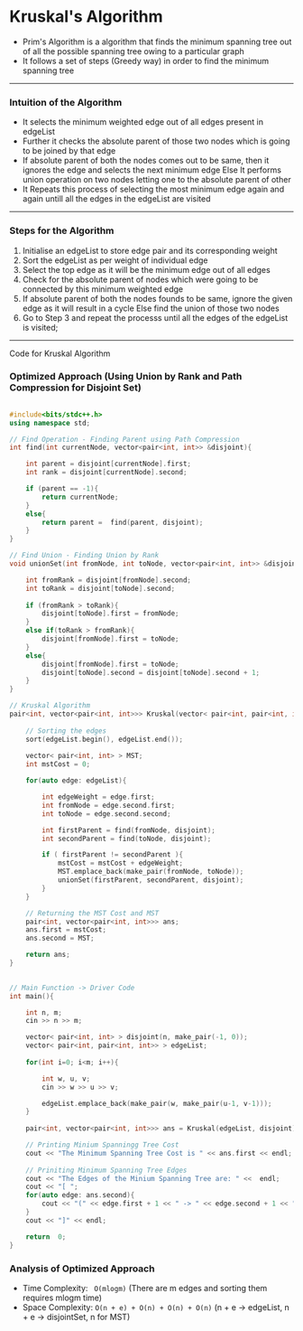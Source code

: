 # Kruskal's Algorithm

- Prim's Algorithm is a algorithm that finds the minimum spanning tree out of all the possible spanning tree owing to a particular graph
- It follows a set of steps (Greedy way) in order to find the minimum spanning tree

---

### Intuition of the Algorithm

- It selects the minimum weighted edge out of all edges present in edgeList
- Further it checks the absolute parent of those two nodes which is going to be joined by that edge
- If absolute parent of both the nodes comes out to be same, then it ignores the edge and selects the next minimum edge
  Else It performs union operation on two nodes letting one to the absolute parent of other
- It Repeats this process of selecting the most minimum edge again and again untill all the edges in the edgeList are visited

---

### Steps for the Algorithm

1. Initialise an edgeList to store edge pair and its corresponding weight
2. Sort the edgeList as per weight of individual edge
3. Select the top edge as it will be the minimum edge out of all edges
4. Check for the absolute parent of nodes which were going to be connected by this minimum weighted edge
5. If absolute parent of both the nodes founds to be same, ignore the given edge as it will result in a cycle
   Else find the union of those two nodes
6. Go to Step 3 and repeat the processs until all the edges of the edgeList is visited;

---

Code for Kruskal Algorithm

### Optimized Approach (Using Union by Rank and Path Compression for Disjoint Set)

``` cpp

#include<bits/stdc++.h>
using namespace std;

// Find Operation - Finding Parent using Path Compression
int find(int currentNode, vector<pair<int, int>> &disjoint){

    int parent = disjoint[currentNode].first;
    int rank = disjoint[currentNode].second;

    if (parent == -1){
        return currentNode;
    }
    else{
        return parent =  find(parent, disjoint);
    }
}

// Find Union - Finding Union by Rank
void unionSet(int fromNode, int toNode, vector<pair<int, int>> &disjoint){

    int fromRank = disjoint[fromNode].second;
    int toRank = disjoint[toNode].second;
    
    if (fromRank > toRank){
        disjoint[toNode].first = fromNode;
    }
    else if(toRank > fromRank){
        disjoint[fromNode].first = toNode;
    }
    else{
        disjoint[fromNode].first = toNode;
        disjoint[toNode].second = disjoint[toNode].second + 1;
    }
}

// Kruskal Algorithm
pair<int, vector<pair<int, int>>> Kruskal(vector< pair<int, pair<int, int>> > &edgeList, vector< pair<int, int> > &disjoint){
    
    // Sorting the edges 
    sort(edgeList.begin(), edgeList.end());
    
    vector< pair<int, int> > MST;
    int mstCost = 0;

    for(auto edge: edgeList){

        int edgeWeight = edge.first;
        int fromNode = edge.second.first;
        int toNode = edge.second.second;

        int firstParent = find(fromNode, disjoint);
        int secondParent = find(toNode, disjoint);

        if ( firstParent != secondParent ){
            mstCost = mstCost + edgeWeight;
            MST.emplace_back(make_pair(fromNode, toNode));
            unionSet(firstParent, secondParent, disjoint);
        }
    }

    // Returning the MST Cost and MST
    pair<int, vector<pair<int, int>>> ans;
    ans.first = mstCost;
    ans.second = MST;

    return ans;
}
    

// Main Function -> Driver Code
int main(){

    int n, m;
    cin >> n >> m;

    vector< pair<int, int> > disjoint(n, make_pair(-1, 0));
    vector< pair<int, pair<int, int>> > edgeList;
    
    for(int i=0; i<m; i++){

        int w, u, v;
        cin >> w >> u >> v;

        edgeList.emplace_back(make_pair(w, make_pair(u-1, v-1)));
    }
    
    pair<int, vector<pair<int, int>>> ans = Kruskal(edgeList, disjoint);

    // Printing Minium Spanningg Tree Cost
    cout << "The Minimum Spanning Tree Cost is " << ans.first << endl;
    
    // Priniting Minimum Spanning Tree Edges
    cout << "The Edges of the Minium Spanning Tree are: " <<  endl;
    cout << "[ ";
    for(auto edge: ans.second){
        cout << "(" << edge.first + 1 << " -> " << edge.second + 1 << "), ";
    }
    cout << "]" << endl;

    return  0;
}

```

### Analysis of Optimized Approach
- Time Complexity: ` O(mlogm)`   (There are m edges and sorting them requires mlogm time)
- Space Complexity: ` O(n + e) + O(n) + O(n) + O(n) `   (n + e -> edgeList, n + e -> disjointSet, n for MST)
